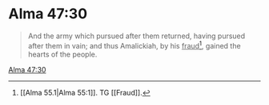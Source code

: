 # Alma 47:30

> And the army which pursued after them returned, having pursued after them in vain; and thus Amalickiah, by his <u>fraud</u>[^a], gained the hearts of the people.

[Alma 47:30](https://www.churchofjesuschrist.org/study/scriptures/bofm/alma/47?lang=eng&id=p30#p30)


[^a]: [[Alma 55.1|Alma 55:1]]. TG [[Fraud]].
